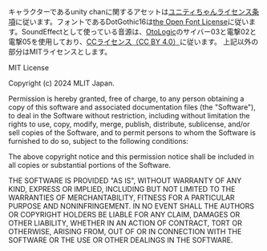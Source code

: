 キャラクターであるunity chanに関するアセットは[ユニティちゃんライセンス条項](https://unity-chan.com/contents/license_jp/)に従います。フォントであるDotGothic16は[the Open Font License](https://openfontlicense.org/)に従います。SoundEffectとして使っている音源は、[OtoLogic](https://otologic.jp/)のサイバー03と電撃02と電撃05を使用しており、[CCライセンス（CC BY 4.0）](https://creativecommons.org/licenses/by/4.0/legalcode.ja)に従います。
上記以外の部分はMITライセンスとします。

MIT License

Copyright (c) 2024 MLIT Japan.

Permission is hereby granted, free of charge, to any person obtaining a copy
of this software and associated documentation files (the "Software"), to deal
in the Software without restriction, including without limitation the rights
to use, copy, modify, merge, publish, distribute, sublicense, and/or sell
copies of the Software, and to permit persons to whom the Software is
furnished to do so, subject to the following conditions:

The above copyright notice and this permission notice shall be included in all
copies or substantial portions of the Software.

THE SOFTWARE IS PROVIDED "AS IS", WITHOUT WARRANTY OF ANY KIND, EXPRESS OR
IMPLIED, INCLUDING BUT NOT LIMITED TO THE WARRANTIES OF MERCHANTABILITY,
FITNESS FOR A PARTICULAR PURPOSE AND NONINFRINGEMENT. IN NO EVENT SHALL THE
AUTHORS OR COPYRIGHT HOLDERS BE LIABLE FOR ANY CLAIM, DAMAGES OR OTHER
LIABILITY, WHETHER IN AN ACTION OF CONTRACT, TORT OR OTHERWISE, ARISING FROM,
OUT OF OR IN CONNECTION WITH THE SOFTWARE OR THE USE OR OTHER DEALINGS IN THE
SOFTWARE.


